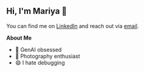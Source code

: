 ## Hi, I'm Mariya 👋

You can find me on [LinkedIn](https://www.linkedin.com/in/mariyakhan-/) and reach out via [email](mariya.k2022@gmail.com).

**About Me**
* 🔭 GenAI obsessed
* 📸 Photography enthusiast
* 😄 I hate debugging

<!--
**mariyakhannn/mariyakhannn** is a ✨ _special_ ✨ repository because its `README.md` (this file) appears on your GitHub profile.

Here are some ideas to get you started:

 I’m currently working on ...
-  I’m currently learning ...
- 👯 I’m looking to collaborate on ...
- 🤔 I’m looking for help with ...
- 💬 Ask me about ...
- 📫 How to reach me: ...
-  Pronouns: ...
-  Fun fact: ...
-->
